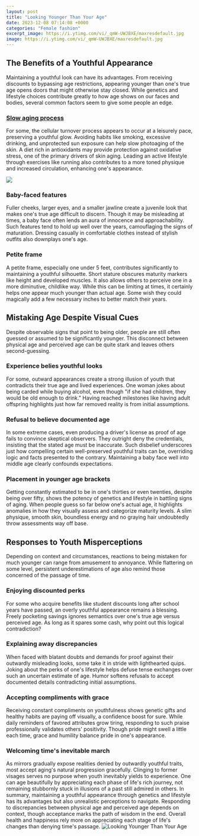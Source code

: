 ```yaml
---
layout: post
title: "Looking Younger Than Your Age"
date: 2023-12-08 07:14:08 +0000
categories: "Female fashion"
excerpt_image: https://i.ytimg.com/vi/_qmW-UWJBXE/maxresdefault.jpg
image: https://i.ytimg.com/vi/_qmW-UWJBXE/maxresdefault.jpg
---
```


## The Benefits of a Youthful Appearance
Maintaining a youthful look can have its advantages. From receiving discounts to bypassing age restrictions, appearing younger than one's true age opens doors that might otherwise stay closed. While genetics and lifestyle choices contribute greatly to how age shows on our faces and bodies, several common factors seem to give some people an edge.
### [Slow aging process](https://yt.io.vn/collection/aleshire)
For some, the cellular turnover process appears to occur at a leisurely pace, preserving a youthful glow. Avoiding habits like smoking, excessive drinking, and unprotected sun exposure can help slow photoaging of the skin. A diet rich in antioxidants may provide protection against oxidative stress, one of the primary drivers of skin aging. Leading an active lifestyle through exercises like running also contributes to a more toned physique and increased circulation, enhancing one's appearance. 

![](https://www.drazhar.london/wp-content/uploads/2018/09/2-1024x615.jpg)
### **Baby-faced features** 
Fuller cheeks, larger eyes, and a smaller jawline create a juvenile look that makes one's true age difficult to discern. Though it may be misleading at times, a baby face often lends an aura of innocence and approachability. Such features tend to hold up well over the years, camouflaging the signs of maturation. Dressing casually in comfortable clothes instead of stylish outfits also downplays one's age.
### **Petite frame**
A petite frame, especially one under 5 feet, contributes significantly to maintaining a youthful silhouette. Short stature obscures maturity markers like height and developed muscles. It also allows others to perceive one in a more diminutive, childlike way. While this can be limiting at times, it certainly helps one appear much younger than actual age. Some wish they could magically add a few necessary inches to better match their years. 
## Mistaking Age Despite Visual Cues  
Despite observable signs that point to being older, people are still often guessed or assumed to be significantly younger. This disconnect between physical age and perceived age can be quite stark and leaves others second-guessing. 
### **Experience belies youthful looks**
For some, outward appearances create a strong illusion of youth that contradicts their true age and lived experiences. One woman jokes about being carded while buying alcohol, even though "if she had children, they would be old enough to drink." Having reached milestones like having adult offspring highlights just how far removed reality is from initial assumptions.
### **Refusal to believe documented age**  
In some extreme cases, even producing a driver's license as proof of age fails to convince skeptical observers. They outright deny the credentials, insisting that the stated age must be inaccurate. Such disbelief underscores just how compelling certain well-preserved youthful traits can be, overriding logic and facts presented to the contrary. Maintaining a baby face well into middle age clearly confounds expectations.
### **Placement in younger age brackets**
Getting constantly estimated to be in one's thirties or even twenties, despite being over fifty, shows the potency of genetics and lifestyle in battling signs of aging. When people guess so far below one's actual age, it highlights anomalies in how they visually assess and categorize maturity levels. A slim physique, smooth skin, boundless energy and no graying hair undoubtedly throw assessments way off base.
## Responses to Youth Misperceptions
Depending on context and circumstances, reactions to being mistaken for much younger can range from amusement to annoyance. While flattering on some level, persistent underestimations of age also remind those concerned of the passage of time. 
### **Enjoying discounted perks**
For some who acquire benefits like student discounts long after school years have passed, an overly youthful appearance remains a blessing. Freely pocketing savings ignores semantics over one's true age versus perceived age. As long as it spares some cash, why point out this logical contradiction? 
### **Explaining away discrepancies** 
When faced with blatant doubts and demands for proof against their outwardly misleading looks, some take it in stride with lighthearted quips. Joking about the perks of one's lifestyle helps defuse tense exchanges over such an uncertain estimate of age. Humor softens refusals to accept documented details contradicting initial assumptions.
### **Accepting compliments with grace**
Receiving constant compliments on youthfulness shows genetic gifts and healthy habits are paying off visually, a confidence boost for sure. While daily reminders of favored attributes grow tiring, responding to such praise professionally validates others' positivity. Though pride might swell a little each time, grace and humility balance pride in one's appearance.
### **Welcoming time's inevitable march**  
As mirrors gradually expose realities denied by outwardly youthful traits, most accept aging's natural progression gracefully. Clinging to former visages serves no purpose when youth inevitably yields to experience. One can age beautifully by appreciating each phase of life's rich journey, not remaining stubbornly stuck in illusions of a past still admired in others.
In summary, maintaining a youthful appearance through genetics and lifestyle has its advantages but also unrealistic perceptions to navigate. Responding to discrepancies between physical age and perceived age depends on context, though acceptance marks the path of wisdom in the end. Overall health and happiness rely more on appreciating each stage of life's changes than denying time's passage.
![Looking Younger Than Your Age](https://i.ytimg.com/vi/_qmW-UWJBXE/maxresdefault.jpg)